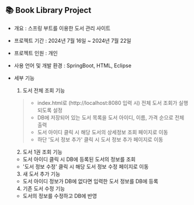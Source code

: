 ## 📚 Book Library Project
- 개요 : 스프링 부트를 이용한 도서 관리 사이트
- 프로젝트 기간 : 2024년 7월 16일 ~ 2024년 7월 22일
- 프로젝트 인원 : 개인
- 사용 언어 및 개발 환경 : SpringBoot, HTML, Eclipse
- 세부 기능
    1. 도서 전체 조회 기능
    > - index.html로 (http://localhost:8080 입력 시) 전체 도서 조회가 실행되도록 설정
    > - DB에 저장되어 있는 도서 목록을 도서 아이디, 이름, 가격 순으로 전체 출력
    > - 도서 아이디 클릭 시 해당 도서의 상세정보 조회 페이지로 이동
    > - 하단 '도서 정보 추가' 클릭 시 도서 정보 추가 페이지로 이동


   
    2. 도서 1권 조회 기능
 
  
    - 도서 아이디 클릭 시 DB에 등록된 도서의 정보를 조회
    - '도서 정보 수정' 클릭 시 해당 도서 정보 수정 페이지로 이동


 
    3. 새 도서 추가 기능
 
  
    - 도서 아이디 정보가 DB에 없다면 입력한 도서 정보를 DB에 등록

  
    4. 기존 도서 수정 기능
 
  
    - 도서의 정보를 수정하고 DB에 반영
